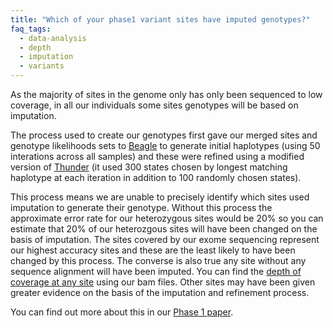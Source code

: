 ```yaml
---
title: "Which of your phase1 variant sites have imputed genotypes?"
faq_tags:
  - data-analysis
  - depth
  - imputation
  - variants
---
```

                    
As the majority of sites in the genome only has only been sequenced to low coverage, in all our individuals some sites genotypes will be based on imputation.  

The process used to create our genotypes first gave our merged sites and genotype likelihoods sets to [Beagle](http://faculty.washington.edu/browning/beagle/beagle.html) to generate initial haplotypes (using 50 interations across all samples) and these were refined using a modified version of [Thunder](http://genome.sph.umich.edu/wiki/Thunder) (it used 300 states chosen by longest matching haplotype at each iteration in addition to 100 randomly chosen states).  

This process means we are unable to precisely identify which sites used imputation to generate their genotype. Without this process the approximate error rate for our heterozygous sites would be 20% so you can estimate that 20% of our heterozgous sites will have been changed on the basis of imputation. The sites covered by our exome sequencing represent our highest accuracy sites and these are the least likely to have been changed by this process. The converse is also true any site without any sequence alignment will have been imputed. You can find the [depth of coverage at any site](http://www.1000genomes.org/faq/what-depth-coverage-your-phase1-variants) using our bam files. Other sites may have been given greater evidence on the basis of the imputation and refinement process.  

You can find out more about this in our [Phase 1 paper](http://www.1000genomes.org/announcements/integrated-map-genetic-variation-1092-human-genomes-2012-10-31).
